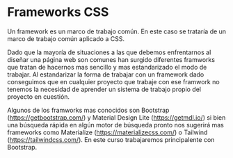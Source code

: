 # Frameworks CSS

Un framework es un marco de trabajo común. En este caso se trataría de un marco de trabajo común aplicado a CSS.

Dado que la mayoría de situaciones a las que debemos enfrentarnos al diseñar una página web son comunes han surgido diferentes framworks que tratan de hacernos mas sencillo y mas estandarizado el modo de trabajar. Al estandarizar la forma de trabajar con un framework dado conseguimos que en cualquier proyecto que trabaje con ese framwork no tenemos la necesidad de aprender un sistema de trabajo propio del proyecto en cuestión.

Algunos de los framworks mas conocidos son Bootstrap (https://getbootstrap.com/) y Material Design Lite (https://getmdl.io/) si bien una búsqueda rápida en algún motor de búsqueda pronto nos sugerirá mas frameworks como Materialize (https://materializecss.com/) o Tailwind (https://tailwindcss.com/). En este curso trabajaremos principalente con Bootstrap.